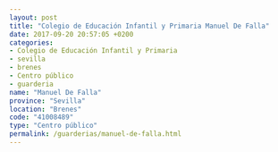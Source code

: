 ```yaml
---
layout: post
title: "Colegio de Educación Infantil y Primaria Manuel De Falla"
date: 2017-09-20 20:57:05 +0200
categories:
- Colegio de Educación Infantil y Primaria
- sevilla
- brenes
- Centro público
- guarderia
name: "Manuel De Falla"
province: "Sevilla"
location: "Brenes"
code: "41008489"
type: "Centro público"
permalink: /guarderias/manuel-de-falla.html
---
```

